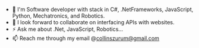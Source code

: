<!--  - 👋 Hi, Collins here... -->

<!--
**collins-okafor/collins-okafor** is a ✨ _special_ ✨ repository because its `README.md` (this file) appears on your GitHub profile.

Here are some ideas to get you started:

- 🔭 I’m currently working on ...
- 🌱 I’m currently learning ...
- 👯 I’m looking to collaborate on ...
- 🤔 I’m looking for help with ...
- 💬 Ask me about ...
- 📫 How to reach me: ...
- 😄 Pronouns: ...
- ⚡ Fun fact: ...
-->

- 👀 I'm Software developer with stack in C#, .NetFrameworks, JavaScript, Python, Mechatronics, and Robotics.
- 👯 I look forward to collaborate on interfacing APIs with websites.
- ⚡ Ask me about .Net, JavaScript, Robotics...
- 📫 Reach me through my email @collinszurum@gmail.com

